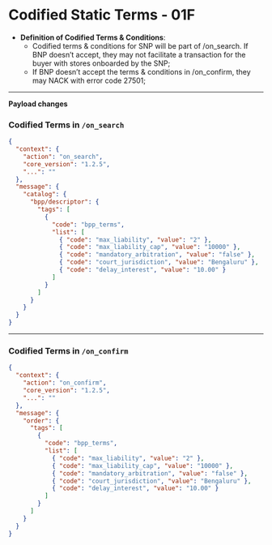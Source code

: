 # Codified Static Terms - 01F

- **Definition of Codified Terms & Conditions**:  
  - Codified terms & conditions for SNP will be part of /on_search. If BNP doesn’t accept, they may not facilitate a transaction for the buyer with stores onboarded by the SNP;
  - If BNP doesn’t accept the terms & conditions in /on_confirm, they may NACK with error code 27501;

---

**Payload changes**

### Codified Terms in `/on_search`
```json
{
  "context": {
    "action": "on_search",
    "core_version": "1.2.5",
    "...": ""
  },
  "message": {
    "catalog": {
      "bpp/descriptor": {
        "tags": [
          {
            "code": "bpp_terms",
            "list": [
              { "code": "max_liability", "value": "2" },
              { "code": "max_liability_cap", "value": "10000" },
              { "code": "mandatory_arbitration", "value": "false" },
              { "code": "court_jurisdiction", "value": "Bengaluru" },
              { "code": "delay_interest", "value": "10.00" }
            ]
          }
        ]
      }
    }
  }
}
```

---

### Codified Terms in `/on_confirm`
```json
{
  "context": {
    "action": "on_confirm",
    "core_version": "1.2.5",
    "...": ""
  },
  "message": {
    "order": {
      "tags": [
        {
          "code": "bpp_terms",
          "list": [
            { "code": "max_liability", "value": "2" },
            { "code": "max_liability_cap", "value": "10000" },
            { "code": "mandatory_arbitration", "value": "false" },
            { "code": "court_jurisdiction", "value": "Bengaluru" },
            { "code": "delay_interest", "value": "10.00" }
          ]
        }
      ]
    }
  }
}
```